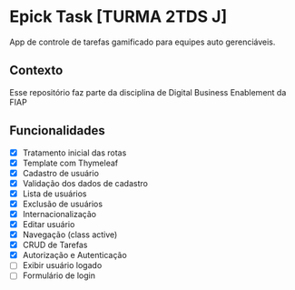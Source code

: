 # Epick Task [TURMA 2TDS J]

App de controle de tarefas gamificado para equipes auto gerenciáveis.

## Contexto

Esse repositório faz parte da disciplina de Digital Business Enablement da FIAP

## Funcionalidades

- [X] Tratamento inicial das rotas
- [X] Template com Thymeleaf
- [X] Cadastro de usuário
- [X] Validação dos dados de cadastro
- [X] Lista de usuários
- [X] Exclusão de usuários
- [X] Internacionalização
- [X] Editar usuário
- [X] Navegação (class active)
- [X] CRUD de Tarefas
- [X] Autorização e Autenticação
- [ ] Exibir usuário logado
- [ ] Formulário de login
